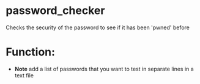 # password_checker
Checks the security of the password to see if it has been 'pwned' before

# Function:
* **Note** add a list of passwords that you want to test in separate lines in a text file
